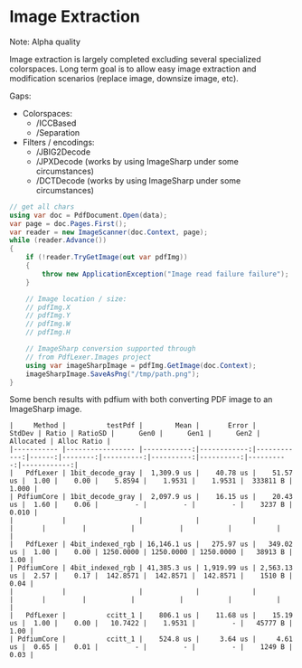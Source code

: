 # Image Extraction

Note: Alpha quality

Image extraction is largely completed excluding several specialized colorspaces. Long term goal is to allow easy image extraction and modification scenarios (replace image, downsize image, etc).

Gaps:

- Colorspaces:
  - /ICCBased
  - /Separation
- Filters / encodings:
  - /JBIG2Decode
  - /JPXDecode (works by using ImageSharp under some circumstances)
  - /DCTDecode (works by using ImageSharp under some circumstances)

```csharp
// get all chars
using var doc = PdfDocument.Open(data);
var page = doc.Pages.First();
var reader = new ImageScanner(doc.Context, page);
while (reader.Advance())
{
    if (!reader.TryGetImage(out var pdfImg))
    {
        throw new ApplicationException("Image read failure failure");
    }

    // Image location / size:
    // pdfImg.X
    // pdfImg.Y
    // pdfImg.W
    // pdfImg.H

    // ImageSharp conversion supported through
    // from PdfLexer.Images project
    using var imageSharpImage = pdfImg.GetImage(doc.Context);
    imageSharpImage.SaveAsPng("/tmp/path.png");
}
```

Some bench results with pdfium with both converting PDF image to an ImageSharp image.

```
|     Method |          testPdf |        Mean |       Error |      StdDev | Ratio | RatioSD |      Gen0 |      Gen1 |      Gen2 | Allocated | Alloc Ratio |
|----------- |----------------- |------------:|------------:|------------:|------:|--------:|----------:|----------:|----------:|----------:|------------:|
|   PdfLexer | 1bit_decode_gray |  1,309.9 us |    40.78 us |    51.57 us |  1.00 |    0.00 |    5.8594 |    1.9531 |    1.9531 |  333811 B |       1.000 |
| PdfiumCore | 1bit_decode_gray |  2,097.9 us |    16.15 us |    20.43 us |  1.60 |    0.06 |         - |         - |         - |    3237 B |       0.010 |
|            |                  |             |             |             |       |         |           |           |           |           |             |
|   PdfLexer | 4bit_indexed_rgb | 16,146.1 us |   275.97 us |   349.02 us |  1.00 |    0.00 | 1250.0000 | 1250.0000 | 1250.0000 |   38913 B |        1.00 |
| PdfiumCore | 4bit_indexed_rgb | 41,385.3 us | 1,919.99 us | 2,563.13 us |  2.57 |    0.17 |  142.8571 |  142.8571 |  142.8571 |    1510 B |        0.04 |
|            |                  |             |             |             |       |         |           |           |           |           |             |
|   PdfLexer |          ccitt_1 |    806.1 us |    11.68 us |    15.19 us |  1.00 |    0.00 |   10.7422 |    1.9531 |         - |   45777 B |        1.00 |
| PdfiumCore |          ccitt_1 |    524.8 us |     3.64 us |     4.61 us |  0.65 |    0.01 |         - |         - |         - |    1249 B |        0.03 |
```
